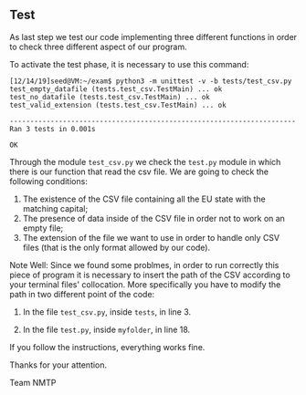 ## Test

As last step we test our code implementing three different functions in order to check three different aspect of our program.

To activate the test phase, it is necessary to use this command:

``` 
[12/14/19]seed@VM:~/exam$ python3 -m unittest -v -b tests/test_csv.py 
test_empty_datafile (tests.test_csv.TestMain) ... ok
test_no_datafile (tests.test_csv.TestMain) ... ok
test_valid_extension (tests.test_csv.TestMain) ... ok

----------------------------------------------------------------------
Ran 3 tests in 0.001s

OK

``` 

Through the module ```test_csv.py``` we check the ```test.py``` module in which there is our function that read the csv file. We are going to check the following conditions: 

1. The existence of the CSV file containing all the EU state with the matching capital;
2. The presence of data inside of the CSV file in order not to work on an empty file;
3. The extension of the file we want to use in order to handle only CSV files (that is the only format allowed by our code).

Note Well: Since we found some problmes, in order to run correctly this piece of program it is necessary to insert the path of the CSV according to your terminal files' collocation. More specifically you have to modify the path in two different point of the code:

1. In the file ```test_csv.py```, inside ```tests```, in line 3.

2. In the file ```test.py```, inside ```myfolder```, in line 18.

If you follow the instructions, everything works fine.

Thanks for your attention.

Team NMTP
